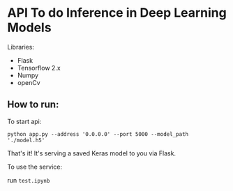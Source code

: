 # API To do Inference in Deep Learning Models

Libraries:
- Flask
- Tensorflow 2.x
- Numpy
- openCv

## How to run:

To start api:


```
python app.py --address '0.0.0.0' --port 5000 --model_path './model.h5'
```

That's it! It's serving a saved Keras model to you via Flask.

To use the service:

run `test.ipynb`
